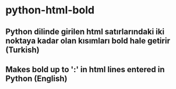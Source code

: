 # python-html-bold


## Python dilinde girilen html satırlarındaki iki noktaya kadar olan kısımları bold hale getirir    (Turkish)

## Makes bold up to ':' in html lines entered in Python (English)

